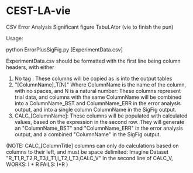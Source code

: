 # CEST-LA-vie
CSV Error Analysis Significant figure TabuLAtor (vie to finish the pun)

Usage:

python ErrorPlusSigFig.py \[ExperimentData.csv]

ExperimentData.csv should be formatted with the first line being column headers, with either 
  1) No tag : These columns will be copied as is into the output tables
  2) "\[ColumnName]\_T\[N]" Where ColumnName is the name of the column, with no spaces, and N is a natural number: 
     These columns represent trial data, and columns with the same ColumnName will be combined into a ColumnName_BST and ColumnName_ERR in the error analysis output, and into a single column ColumnName in the SigFig output.
  3) CALC_\[ColumnName]: These columns will be populated with calculated values, based on the expression in the second row. They will generate an "ColumnName\_BST" and "ColumnName\_ERR" in the error analysis output, and a combined "ColumnName" in the SigFig output. 

(NOTE: CALC_\[ColumnTitle] columns can only do calculations based on columns to their left, and must be space delimited:
  Imagine Dataset "R_T1,R_T2,R_T3,I_T1,I_T2,I_T3,CALC_V"
  In the second line of CALC_V,
    WORKS: I * R
    FAILS: I\*R
)
